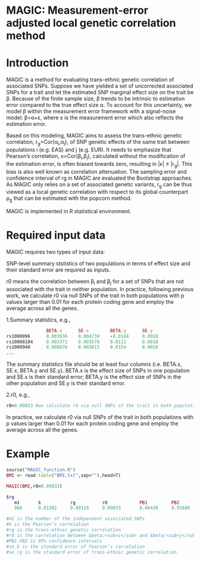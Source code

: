 # MAGIC: Measurement-error adjusted local genetic correlation method
# Introduction
MAGIC is a method for evaluating trans-ethnic genetic correlation of associated SNPs. Suppose we have yielded a set of uncorrected associated SNPs for a trait and let the estimated SNP marginal effect size on the trait be &beta;. Because of the finite sample size, &beta; trends to be intrinsic to estimation error compared to the true effect size α. To account for this uncertainty, we model &beta; within the measurement error framework with a signal-noise model: &beta;=&alpha;+ε, where ε is the measurement error which also reflects the estimation error.

Based on this modeling, MAGIC aims to assess the trans-ethnic genetic correlation, r<sub>g</sub>=Cor(&alpha;<sub>i</sub>,&alpha;<sub>j</sub>), of SNP genetic effects of the same trait between populations i (e.g. EAS) and j (e.g. EUR). It needs to emphasize that Pearson’s correlation, κ=Cor(&beta;<sub>i</sub>,&beta;<sub>j</sub>), calculated without the modification of the estimation error, is often biased towards zero, resulting in |κ| ≤ |r<sub>g</sub>|. This bias is also well known as correlation attenuation. The sampling error and confidence interval of rg in MAGIC are evaluated the Bootstrap approaches. As MAGIC only relies on a set of associated genetic variants, r<sub>g</sub> can be thus viewed as a local genetic correlation with respect to its global counterpart ρ<sub>g</sub> that can be estimated with the popcorn method.

MAGIC is implemented in R statistical environment.
# Required input data
MAGIC requires two types of input data:

SNP-level summary ststistics of two populations in terms of effect size and their standard error are required as inputs.

r0 means the correlation between &beta;<sub>i</sub> and &beta;<sub>j</sub> for a set of SNPs that are not associated with the trait in neither population. In practice, following previous work, we calculate r0 via null SNPs of the trait in both populations with p values larger than 0.01 for each protein coding gene and employ the average across all the genes.

1.Summary statistics, e.g.,
```ruby
               BETA.x      SE.x        BETA.y      SE.y
rs1000096      0.003636    0.004739    -0.0144     0.0018
rs10008104     0.003372    0.003579    0.0111      0.0018
rs1000940      0.008676    0.003615    0.0154      0.0018
...

```
The summary statistics file should be at least four columns (i.e. BETA.x, SE.x, BETA.y and SE.y). BETA.x is the effect size of SNPs in one population and SE.x is their standard error; BETA.y is the effect size of SNPs in the other population and SE.y is their standard error.

2.r0, e.g.,
```ruby
r0=0.09833 #we calculate r0 via null SNPs of the trait in both populations with p values larger than 0.01 for each protein coding gene and employ the average across all the genes.
```
In practice, we calculate r0 via null SNPs of the trait in both populations with p values larger than 0.01 for each protein coding gene and employ the average across all the genes.

# Example
```ruby
source("MAGIC_function.R")
BMI <- read.table("BMI.txt",sep=""),head=T)

MAGIC(BMI,r0=0.09833)

$rg
   m1       k           rg          r0            PB1         PB2         se_k        se_rg     
   968      0.81382     0.89119     0.09833       0.86438     0.91686     0.01265     0.01372           

#m1 is the number of the independent associated SNPs
#k is the Pearson’s correlation
#rg is the trans-ethnic genetic correlation
#r0 is the correlation between &beta;<sub>i</sub> and &beta;<sub>j</sub> for a set of SNPs that are not associated with the trait in neither population. In practice, following previous work, we calculate r0 via null SNPs of the trait in both populations with p values larger than 0.01 for each protein coding gene and employ the average across all the genes.
#PB1-PB2 is 95% confidence intervals
#se_k is the standard error of Pearson’s correlation
#se_rg is the standard error of trans-ethnic genetic correlation

```

